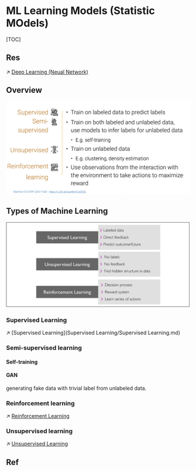 # ML Learning Models (Statistic MOdels)

[TOC]



## Res
↗ [Deep Learning (Neual Network)](../../🥽%20Deep%20Learning%20(Neural%20Network)/Deep%20Learning%20(Neual%20Network).md)



## Overview
![Screenshot 2023-01-28 at 8.19.21 PM](../../../../../Assets/Pics/Screenshot%202023-01-28%20at%208.19.21%20PM.png)



## Types of Machine Learning
![Screenshot 2023-01-28 at 12.26.51 PM](../../../../../Assets/Pics/Screenshot%202023-01-28%20at%2012.26.51%20PM.png)


### Supervised Learning
↗️ [Supervised Learning](Supervised Learning/Supervised Learning.md)


### Semi-supervised learning
#### Self-training

#### GAN
generating fake data with trivial label from unlabeled data.


### Reinforcement learning
↗ [Reinforcement Learning](Reinforcement%20Learning/Reinforcement%20Learning.md)


### Unsupervised learning
↗ [Unsupervised Learning](Unsupervised%20Learning/Unsupervised%20Learning.md)



## Ref
